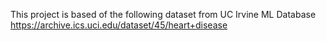 This project is based of the following dataset from UC Irvine ML Database
https://archive.ics.uci.edu/dataset/45/heart+disease
